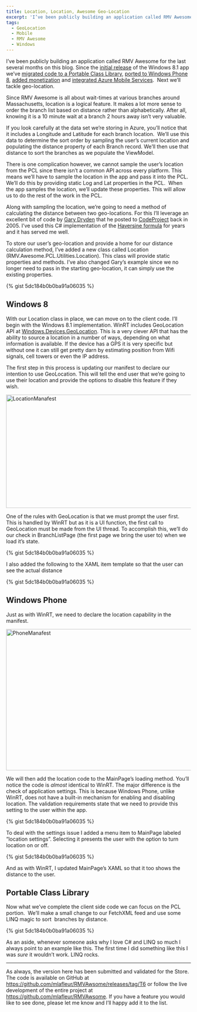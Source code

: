 ```yaml
---
title: Location, Location, Awesome Geo-Location
excerpt: 'I’ve been publicly building an application called RMV Awesome for the last several months on this blog. Since the initial release of the Windows 8.1 app we’ve migrated code to a Portable Class Library, ported to Windows Phone 8, added monetization and integrated Azure Mobile Services.  Next we’ll tackle geo-location.'
tags:
  - GeoLocation
  - Mobile
  - RMV Awesome
  - Windows
---
```

I’ve been publicly building an application called RMV Awesome for the last several months on this blog. Since the <a href="//massivescale.com/rmv-awesome/" target="_blank">initial release</a> of the Windows 8.1 app we’ve <a href="//massivescale.com/leveraging-portable-class-libraries/" target="_blank">migrated code to a Portable Class Library</a>, <a href="//massivescale.com/moving-to-windows-phone-8/" target="_blank">ported to Windows Phone 8</a>, <a href="//massivescale.com/monetizing-rmv-awesome/" target="_blank">added monetization</a> and <a title="Awesome Azure Mobile Services" href="//massivescale.com/awesome-azure-mobile-services/" target="_blank">integrated Azure Mobile Services</a>.  Next we’ll tackle geo-location.

Since RMV Awesome is all about wait-times at various branches around Massachusetts, location is a logical feature. It makes a lot more sense to order the branch list based on distance rather than alphabetically. After all, knowing it is a 10 minute wait at a branch 2 hours away isn’t very valuable.

If you look carefully at the data set we’re storing in Azure, you’ll notice that it includes a Longitude and Latitude for each branch location.  We’ll use this data to determine the sort order by sampling the user’s current location and populating the distance property of each Branch record. We’ll then use that distance to sort the branches as we populate the ViewModel.

There is one complication however, we cannot sample the user’s location from the PCL since there isn’t a common API across every platform. This means we’ll have to sample the location in the app and pass it into the PCL. We’ll do this by providing static Log and Lat properties in the PCL.  When the app samples the location, we’ll update these properties. This will allow us to do the rest of the work in the PCL.

Along with sampling the location, we’re going to need a method of calculating the distance between two geo-locations. For this I’ll leverage an excellent bit of code by <a href="http://www.codeproject.com/script/Membership/View.aspx?mid=541560" target="_blank">Gary Dryden</a> that he posted to <a href="http://www.codeproject.com/Articles/12269/Distance-between-locations-using-latitude-and-long" target="_blank">CodeProject</a> back in 2005. I’ve used this C# implementation of the <a href="http://en.wikipedia.org/wiki/Haversine_formula" target="_blank">Haversine formula</a> for years and it has served me well.

To store our user’s geo-location and provide a home for our distance calculation method, I’ve added a new class called Location (RMV.Awesome.PCL.Utilities.Location). This class will provide static properties and methods. I’ve also changed Gary’s example since we no longer need to pass in the starting geo-location, it can simply use the existing properties.

{% gist 5dc184b0b0ba91a06035  %}
## Windows 8
With our Location class in place, we can move on to the client code. I’ll begin with the Windows 8.1 implementation. WinRT includes GeoLocation API at <a href="http://msdn.microsoft.com/en-us/library/windows/apps/windows.devices.geolocation.aspx" target="_blank">Windows.Devices.GeoLocation</a>. This is a very clever API that has the ability to source a location in a number of ways, depending on what information is available. If the device has a GPS it is very specific but without one it can still get pretty darn by estimating position from Wifi signals, cell towers or even the IP address.

The first step in this process is updating our manifest to declare our intention to use GeoLocation. This will tell the end user that we’re going to use their location and provide the options to disable this feature if they wish.

<a href="/assets/wp/2014/02/LocationManafest.jpg"><img style="border-width: 0px" title="LocationManafest" alt="LocationManafest" src="/assets/wp/2014/02/LocationManafest_thumb.jpg" width="640" height="308" border="0" /></a>

One of the rules with GeoLocation is that we must prompt the user first. This is handled by WinRT but as it is a UI function, the first call to GeoLocation must be made from the UI thread. To accomplish this, we’ll do our check in BranchListPage (the first page we bring the user to) when we load it’s state.

{% gist 5dc184b0b0ba91a06035  %}

I also added the following to the XAML item template so that the user can see the actual distance

{% gist 5dc184b0b0ba91a06035  %}
## Windows Phone
Just as with WinRT, we need to declare the location capability in the manifest.

<a href="/assets/wp/2014/02/PhoneManafest.jpg"><img style="border-width: 0px" title="PhoneManafest" alt="PhoneManafest" src="/assets/wp/2014/02/PhoneManafest_thumb.jpg" width="591" height="384" border="0" /></a>

We will then add the location code to the MainPage’s loading method. You’ll notice the code is <em>almost</em> identical to WinRT. The major difference is the check of application settings. This is because Windows Phone, unlike WinRT, does not have a built-in mechanism for enabling and disabling location. The validation requirements state that we need to provide this setting to the user within the app.

{% gist 5dc184b0b0ba91a06035  %}

To deal with the settings issue I added a menu item to MainPage labeled “location settings”. Selecting it presents the user with the option to turn location on or off.

{% gist 5dc184b0b0ba91a06035  %}

And as with WinRT, I updated MainPage’s XAML so that it too shows the distance to the user.
## Portable Class Library
Now what we’ve complete the client side code we can focus on the PCL portion.  We’ll make a small change to our FetchXML feed and use some LINQ magic to sort  branches by distance.

{% gist 5dc184b0b0ba91a06035  %}

As an aside, whenever someone asks why I love C# and LINQ so much I always point to an example like this. The first time I did something like this I was <em>sure</em> it wouldn’t work. LINQ rocks.

---

As always, the version here has been submitted and validated for the Store. The code is available on GitHub at <a href="https://github.com/mlafleur/RMVAwsome/releases/tag/T6">https://github.com/mlafleur/RMVAwsome/releases/tag/T6</a> or follow the live development of the entire project at <a href="https://github.com/mlafleur/RMVAwsome">https://github.com/mlafleur/RMVAwsome</a>. If you have a feature you would like to see done, please let me know and I’ll happy add it to the list.